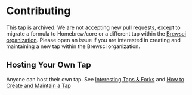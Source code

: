 # Contributing

This tap is archived. We are not accepting new pull requests, except to migrate a formula to Homebrew/core or a different tap within the [Brewsci organization](https://github.com/brewsci). Please open an issue if you are interested in creating and maintaining a new tap within the Brewsci organization.

## Hosting Your Own Tap

Anyone can host their own tap. See [Interesting Taps & Forks](https://docs.brew.sh/Interesting-Taps-and-Forks.html) and [How to Create and Maintain a Tap](https://docs.brew.sh/How-to-Create-and-Maintain-a-Tap.html)
